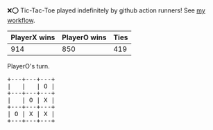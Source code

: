 :x::o: Tic-Tac-Toe played indefinitely by github action runners! See [my workflow](.github/workflows/play.yaml).

|PlayerX wins|PlayerO wins|Ties|
|-|-|-|
|914|850|419|

PlayerO's turn.

<pre>
+---+---+---+
|   |   | O |
+---+---+---+
|   | O | X |
+---+---+---+
| O | X | X |
+---+---+---+
</pre>